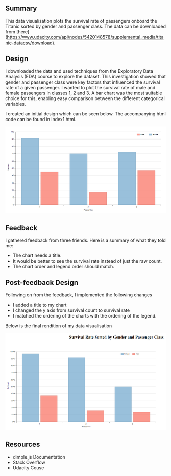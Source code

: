 ## Summary

This data visualisation plots the survival rate of passengers onboard the Titanic sorted by gender and passenger class. The data can be downloaded from [here] (https://www.udacity.com/api/nodes/5420148578/supplemental_media/titanic-datacsv/download).

## Design

I downloaded the data and used techniques from the Exploratory Data Analysis (EDA) course to explore the dataset. This investigation showed that gender and passenger class were key factors that influenced the survival rate of a given passenger. I wanted to plot the survival rate of male and female passengers in classes 1, 2 and 3. A bar chart was the most suitable choice for this, enabling easy comparison between the different categorical variables.

I created an initial design which can be seen below. The accompanying html code can be found in index1.html.

![Alt text](https://github.com/IwanThomas/Udacity-Data-Analysis-Nanodegree/blob/master/Project-6/Images/index1_screenshot.PNG)

## Feedback 

I gathered feedback from three friends. Here is a summary of what they told me:
- The chart needs a title.
- It would be better to see the survival rate instead of just the raw count.
- The chart order and legend order should match.

## Post-feedback Design

Following on from the feedback, I implemented the following changes
- I added a title to my chart
- I changed the y axis from survival count to survival rate
- I matched the ordering of the charts with the ordering of the legend.

Below is the final rendition of my data visualisation

![Alt text](https://github.com/IwanThomas/Udacity-Data-Analysis-Nanodegree/blob/master/Project-6/Images/index2_screenshot.PNG)

## Resources

- dimple.js Documentation
- Stack Overflow
- Udacity Couse

